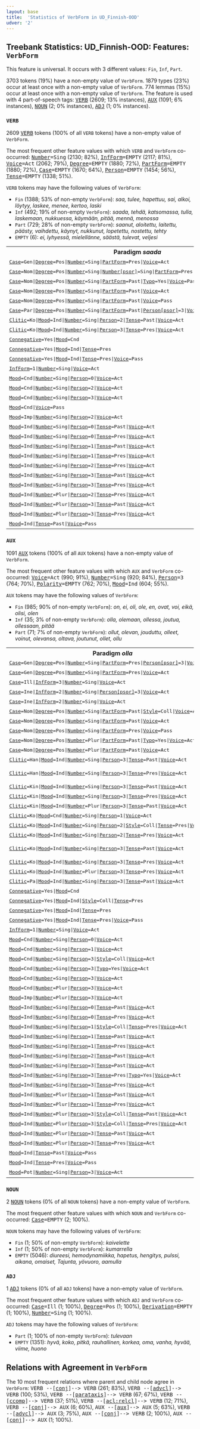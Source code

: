 ```yaml
---
layout: base
title:  'Statistics of VerbForm in UD_Finnish-OOD'
udver: '2'
---
```


## Treebank Statistics: UD_Finnish-OOD: Features: `VerbForm`

This feature is universal.
It occurs with 3 different values: `Fin`, `Inf`, `Part`.

3703 tokens (19%) have a non-empty value of `VerbForm`.
1879 types (23%) occur at least once with a non-empty value of `VerbForm`.
774 lemmas (15%) occur at least once with a non-empty value of `VerbForm`.
The feature is used with 4 part-of-speech tags: <tt><a href="fi_ood-pos-VERB.html">VERB</a></tt> (2609; 13% instances), <tt><a href="fi_ood-pos-AUX.html">AUX</a></tt> (1091; 6% instances), <tt><a href="fi_ood-pos-NOUN.html">NOUN</a></tt> (2; 0% instances), <tt><a href="fi_ood-pos-ADJ.html">ADJ</a></tt> (1; 0% instances).

### `VERB`

2609 <tt><a href="fi_ood-pos-VERB.html">VERB</a></tt> tokens (100% of all `VERB` tokens) have a non-empty value of `VerbForm`.

The most frequent other feature values with which `VERB` and `VerbForm` co-occurred: <tt><a href="fi_ood-feat-Number.html">Number</a></tt><tt>=Sing</tt> (2130; 82%), <tt><a href="fi_ood-feat-InfForm.html">InfForm</a></tt><tt>=EMPTY</tt> (2117; 81%), <tt><a href="fi_ood-feat-Voice.html">Voice</a></tt><tt>=Act</tt> (2062; 79%), <tt><a href="fi_ood-feat-Degree.html">Degree</a></tt><tt>=EMPTY</tt> (1880; 72%), <tt><a href="fi_ood-feat-PartForm.html">PartForm</a></tt><tt>=EMPTY</tt> (1880; 72%), <tt><a href="fi_ood-feat-Case.html">Case</a></tt><tt>=EMPTY</tt> (1670; 64%), <tt><a href="fi_ood-feat-Person.html">Person</a></tt><tt>=EMPTY</tt> (1454; 56%), <tt><a href="fi_ood-feat-Tense.html">Tense</a></tt><tt>=EMPTY</tt> (1338; 51%).

`VERB` tokens may have the following values of `VerbForm`:

* `Fin` (1388; 53% of non-empty `VerbForm`): <em>saa, tulee, hapettuu, sai, alkoi, löytyy, laskee, menee, kertoo, laski</em>
* `Inf` (492; 19% of non-empty `VerbForm`): <em>saada, tehdä, katsomassa, tulla, laskemaan, nukkuessa, käymään, pitää, mennä, menossa</em>
* `Part` (729; 28% of non-empty `VerbForm`): <em>saanut, aloitettu, laitettu, päästy, vaihdettu, käynyt, nukkunut, lopetettu, nostettu, tehty</em>
* `EMPTY` (6): <em>ei, lyhyessä, mielellänne, säästä, tulevat, veljesi</em>

<table>
  <tr><th>Paradigm <i>saada</i></th><th><tt>Fin</tt></th><th><tt>Inf</tt></th><th><tt>Part</tt></th></tr>
  <tr><td><tt><tt><a href="fi_ood-feat-Case.html">Case</a></tt><tt>=Gen</tt>|<tt><a href="fi_ood-feat-Degree.html">Degree</a></tt><tt>=Pos</tt>|<tt><a href="fi_ood-feat-Number.html">Number</a></tt><tt>=Sing</tt>|<tt><a href="fi_ood-feat-PartForm.html">PartForm</a></tt><tt>=Pres</tt>|<tt><a href="fi_ood-feat-Voice.html">Voice</a></tt><tt>=Act</tt></tt></td><td></td><td></td><td><em>saavan</em></td></tr>
  <tr><td><tt><tt><a href="fi_ood-feat-Case.html">Case</a></tt><tt>=Nom</tt>|<tt><a href="fi_ood-feat-Degree.html">Degree</a></tt><tt>=Pos</tt>|<tt><a href="fi_ood-feat-Number.html">Number</a></tt><tt>=Sing</tt>|<tt><a href="fi_ood-feat-Number-psor.html">Number[psor]</a></tt><tt>=Sing</tt>|<tt><a href="fi_ood-feat-PartForm.html">PartForm</a></tt><tt>=Pres</tt>|<tt><a href="fi_ood-feat-Person-psor.html">Person[psor]</a></tt><tt>=1</tt>|<tt><a href="fi_ood-feat-Voice.html">Voice</a></tt><tt>=Act</tt></tt></td><td></td><td></td><td><em>saavani</em></td></tr>
  <tr><td><tt><tt><a href="fi_ood-feat-Case.html">Case</a></tt><tt>=Nom</tt>|<tt><a href="fi_ood-feat-Degree.html">Degree</a></tt><tt>=Pos</tt>|<tt><a href="fi_ood-feat-Number.html">Number</a></tt><tt>=Sing</tt>|<tt><a href="fi_ood-feat-PartForm.html">PartForm</a></tt><tt>=Past</tt>|<tt><a href="fi_ood-feat-Typo.html">Typo</a></tt><tt>=Yes</tt>|<tt><a href="fi_ood-feat-Voice.html">Voice</a></tt><tt>=Pass</tt></tt></td><td></td><td></td><td><em>saaatu</em></td></tr>
  <tr><td><tt><tt><a href="fi_ood-feat-Case.html">Case</a></tt><tt>=Nom</tt>|<tt><a href="fi_ood-feat-Degree.html">Degree</a></tt><tt>=Pos</tt>|<tt><a href="fi_ood-feat-Number.html">Number</a></tt><tt>=Sing</tt>|<tt><a href="fi_ood-feat-PartForm.html">PartForm</a></tt><tt>=Past</tt>|<tt><a href="fi_ood-feat-Voice.html">Voice</a></tt><tt>=Act</tt></tt></td><td></td><td></td><td><em>saanut</em></td></tr>
  <tr><td><tt><tt><a href="fi_ood-feat-Case.html">Case</a></tt><tt>=Nom</tt>|<tt><a href="fi_ood-feat-Degree.html">Degree</a></tt><tt>=Pos</tt>|<tt><a href="fi_ood-feat-Number.html">Number</a></tt><tt>=Sing</tt>|<tt><a href="fi_ood-feat-PartForm.html">PartForm</a></tt><tt>=Past</tt>|<tt><a href="fi_ood-feat-Voice.html">Voice</a></tt><tt>=Pass</tt></tt></td><td></td><td></td><td><em>saatu</em></td></tr>
  <tr><td><tt><tt><a href="fi_ood-feat-Case.html">Case</a></tt><tt>=Par</tt>|<tt><a href="fi_ood-feat-Degree.html">Degree</a></tt><tt>=Pos</tt>|<tt><a href="fi_ood-feat-Number.html">Number</a></tt><tt>=Sing</tt>|<tt><a href="fi_ood-feat-PartForm.html">PartForm</a></tt><tt>=Past</tt>|<tt><a href="fi_ood-feat-Person-psor.html">Person[psor]</a></tt><tt>=3</tt>|<tt><a href="fi_ood-feat-Voice.html">Voice</a></tt><tt>=Pass</tt></tt></td><td></td><td></td><td><em>saatuaan</em></td></tr>
  <tr><td><tt><tt><a href="fi_ood-feat-Clitic.html">Clitic</a></tt><tt>=Ko</tt>|<tt><a href="fi_ood-feat-Mood.html">Mood</a></tt><tt>=Ind</tt>|<tt><a href="fi_ood-feat-Number.html">Number</a></tt><tt>=Sing</tt>|<tt><a href="fi_ood-feat-Person.html">Person</a></tt><tt>=2</tt>|<tt><a href="fi_ood-feat-Tense.html">Tense</a></tt><tt>=Past</tt>|<tt><a href="fi_ood-feat-Voice.html">Voice</a></tt><tt>=Act</tt></tt></td><td><em>Saitko</em></td><td></td><td></td></tr>
  <tr><td><tt><tt><a href="fi_ood-feat-Clitic.html">Clitic</a></tt><tt>=Ko</tt>|<tt><a href="fi_ood-feat-Mood.html">Mood</a></tt><tt>=Ind</tt>|<tt><a href="fi_ood-feat-Number.html">Number</a></tt><tt>=Sing</tt>|<tt><a href="fi_ood-feat-Person.html">Person</a></tt><tt>=3</tt>|<tt><a href="fi_ood-feat-Tense.html">Tense</a></tt><tt>=Pres</tt>|<tt><a href="fi_ood-feat-Voice.html">Voice</a></tt><tt>=Act</tt></tt></td><td><em>Saako</em></td><td></td><td></td></tr>
  <tr><td><tt><tt><a href="fi_ood-feat-Connegative.html">Connegative</a></tt><tt>=Yes</tt>|<tt><a href="fi_ood-feat-Mood.html">Mood</a></tt><tt>=Cnd</tt></tt></td><td><em>saisi</em></td><td></td><td></td></tr>
  <tr><td><tt><tt><a href="fi_ood-feat-Connegative.html">Connegative</a></tt><tt>=Yes</tt>|<tt><a href="fi_ood-feat-Mood.html">Mood</a></tt><tt>=Ind</tt>|<tt><a href="fi_ood-feat-Tense.html">Tense</a></tt><tt>=Pres</tt></tt></td><td><em>saa</em></td><td></td><td></td></tr>
  <tr><td><tt><tt><a href="fi_ood-feat-Connegative.html">Connegative</a></tt><tt>=Yes</tt>|<tt><a href="fi_ood-feat-Mood.html">Mood</a></tt><tt>=Ind</tt>|<tt><a href="fi_ood-feat-Tense.html">Tense</a></tt><tt>=Pres</tt>|<tt><a href="fi_ood-feat-Voice.html">Voice</a></tt><tt>=Pass</tt></tt></td><td><em>saada</em></td><td></td><td></td></tr>
  <tr><td><tt><tt><a href="fi_ood-feat-InfForm.html">InfForm</a></tt><tt>=1</tt>|<tt><a href="fi_ood-feat-Number.html">Number</a></tt><tt>=Sing</tt>|<tt><a href="fi_ood-feat-Voice.html">Voice</a></tt><tt>=Act</tt></tt></td><td></td><td><em>saada</em></td><td></td></tr>
  <tr><td><tt><tt><a href="fi_ood-feat-Mood.html">Mood</a></tt><tt>=Cnd</tt>|<tt><a href="fi_ood-feat-Number.html">Number</a></tt><tt>=Sing</tt>|<tt><a href="fi_ood-feat-Person.html">Person</a></tt><tt>=0</tt>|<tt><a href="fi_ood-feat-Voice.html">Voice</a></tt><tt>=Act</tt></tt></td><td><em>saisi</em></td><td></td><td></td></tr>
  <tr><td><tt><tt><a href="fi_ood-feat-Mood.html">Mood</a></tt><tt>=Cnd</tt>|<tt><a href="fi_ood-feat-Number.html">Number</a></tt><tt>=Sing</tt>|<tt><a href="fi_ood-feat-Person.html">Person</a></tt><tt>=2</tt>|<tt><a href="fi_ood-feat-Voice.html">Voice</a></tt><tt>=Act</tt></tt></td><td><em>saisit</em></td><td></td><td></td></tr>
  <tr><td><tt><tt><a href="fi_ood-feat-Mood.html">Mood</a></tt><tt>=Cnd</tt>|<tt><a href="fi_ood-feat-Number.html">Number</a></tt><tt>=Sing</tt>|<tt><a href="fi_ood-feat-Person.html">Person</a></tt><tt>=3</tt>|<tt><a href="fi_ood-feat-Voice.html">Voice</a></tt><tt>=Act</tt></tt></td><td><em>saisi</em></td><td></td><td></td></tr>
  <tr><td><tt><tt><a href="fi_ood-feat-Mood.html">Mood</a></tt><tt>=Cnd</tt>|<tt><a href="fi_ood-feat-Voice.html">Voice</a></tt><tt>=Pass</tt></tt></td><td><em>saataisiin</em></td><td></td><td></td></tr>
  <tr><td><tt><tt><a href="fi_ood-feat-Mood.html">Mood</a></tt><tt>=Imp</tt>|<tt><a href="fi_ood-feat-Number.html">Number</a></tt><tt>=Sing</tt>|<tt><a href="fi_ood-feat-Person.html">Person</a></tt><tt>=2</tt>|<tt><a href="fi_ood-feat-Voice.html">Voice</a></tt><tt>=Act</tt></tt></td><td><em>Saa</em></td><td></td><td></td></tr>
  <tr><td><tt><tt><a href="fi_ood-feat-Mood.html">Mood</a></tt><tt>=Ind</tt>|<tt><a href="fi_ood-feat-Number.html">Number</a></tt><tt>=Sing</tt>|<tt><a href="fi_ood-feat-Person.html">Person</a></tt><tt>=0</tt>|<tt><a href="fi_ood-feat-Tense.html">Tense</a></tt><tt>=Past</tt>|<tt><a href="fi_ood-feat-Voice.html">Voice</a></tt><tt>=Act</tt></tt></td><td><em>sai</em></td><td></td><td></td></tr>
  <tr><td><tt><tt><a href="fi_ood-feat-Mood.html">Mood</a></tt><tt>=Ind</tt>|<tt><a href="fi_ood-feat-Number.html">Number</a></tt><tt>=Sing</tt>|<tt><a href="fi_ood-feat-Person.html">Person</a></tt><tt>=0</tt>|<tt><a href="fi_ood-feat-Tense.html">Tense</a></tt><tt>=Pres</tt>|<tt><a href="fi_ood-feat-Voice.html">Voice</a></tt><tt>=Act</tt></tt></td><td><em>saa</em></td><td></td><td></td></tr>
  <tr><td><tt><tt><a href="fi_ood-feat-Mood.html">Mood</a></tt><tt>=Ind</tt>|<tt><a href="fi_ood-feat-Number.html">Number</a></tt><tt>=Sing</tt>|<tt><a href="fi_ood-feat-Person.html">Person</a></tt><tt>=1</tt>|<tt><a href="fi_ood-feat-Tense.html">Tense</a></tt><tt>=Past</tt>|<tt><a href="fi_ood-feat-Voice.html">Voice</a></tt><tt>=Act</tt></tt></td><td><em>sain</em></td><td></td><td></td></tr>
  <tr><td><tt><tt><a href="fi_ood-feat-Mood.html">Mood</a></tt><tt>=Ind</tt>|<tt><a href="fi_ood-feat-Number.html">Number</a></tt><tt>=Sing</tt>|<tt><a href="fi_ood-feat-Person.html">Person</a></tt><tt>=1</tt>|<tt><a href="fi_ood-feat-Tense.html">Tense</a></tt><tt>=Pres</tt>|<tt><a href="fi_ood-feat-Voice.html">Voice</a></tt><tt>=Act</tt></tt></td><td><em>saan</em></td><td></td><td></td></tr>
  <tr><td><tt><tt><a href="fi_ood-feat-Mood.html">Mood</a></tt><tt>=Ind</tt>|<tt><a href="fi_ood-feat-Number.html">Number</a></tt><tt>=Sing</tt>|<tt><a href="fi_ood-feat-Person.html">Person</a></tt><tt>=2</tt>|<tt><a href="fi_ood-feat-Tense.html">Tense</a></tt><tt>=Pres</tt>|<tt><a href="fi_ood-feat-Voice.html">Voice</a></tt><tt>=Act</tt></tt></td><td><em>saat</em></td><td></td><td></td></tr>
  <tr><td><tt><tt><a href="fi_ood-feat-Mood.html">Mood</a></tt><tt>=Ind</tt>|<tt><a href="fi_ood-feat-Number.html">Number</a></tt><tt>=Sing</tt>|<tt><a href="fi_ood-feat-Person.html">Person</a></tt><tt>=3</tt>|<tt><a href="fi_ood-feat-Tense.html">Tense</a></tt><tt>=Past</tt>|<tt><a href="fi_ood-feat-Voice.html">Voice</a></tt><tt>=Act</tt></tt></td><td><em>sai</em></td><td></td><td></td></tr>
  <tr><td><tt><tt><a href="fi_ood-feat-Mood.html">Mood</a></tt><tt>=Ind</tt>|<tt><a href="fi_ood-feat-Number.html">Number</a></tt><tt>=Sing</tt>|<tt><a href="fi_ood-feat-Person.html">Person</a></tt><tt>=3</tt>|<tt><a href="fi_ood-feat-Tense.html">Tense</a></tt><tt>=Pres</tt>|<tt><a href="fi_ood-feat-Voice.html">Voice</a></tt><tt>=Act</tt></tt></td><td><em>saa</em></td><td></td><td></td></tr>
  <tr><td><tt><tt><a href="fi_ood-feat-Mood.html">Mood</a></tt><tt>=Ind</tt>|<tt><a href="fi_ood-feat-Number.html">Number</a></tt><tt>=Plur</tt>|<tt><a href="fi_ood-feat-Person.html">Person</a></tt><tt>=2</tt>|<tt><a href="fi_ood-feat-Tense.html">Tense</a></tt><tt>=Pres</tt>|<tt><a href="fi_ood-feat-Voice.html">Voice</a></tt><tt>=Act</tt></tt></td><td><em>saatte</em></td><td></td><td></td></tr>
  <tr><td><tt><tt><a href="fi_ood-feat-Mood.html">Mood</a></tt><tt>=Ind</tt>|<tt><a href="fi_ood-feat-Number.html">Number</a></tt><tt>=Plur</tt>|<tt><a href="fi_ood-feat-Person.html">Person</a></tt><tt>=3</tt>|<tt><a href="fi_ood-feat-Tense.html">Tense</a></tt><tt>=Past</tt>|<tt><a href="fi_ood-feat-Voice.html">Voice</a></tt><tt>=Act</tt></tt></td><td><em>saivat</em></td><td></td><td></td></tr>
  <tr><td><tt><tt><a href="fi_ood-feat-Mood.html">Mood</a></tt><tt>=Ind</tt>|<tt><a href="fi_ood-feat-Number.html">Number</a></tt><tt>=Plur</tt>|<tt><a href="fi_ood-feat-Person.html">Person</a></tt><tt>=3</tt>|<tt><a href="fi_ood-feat-Tense.html">Tense</a></tt><tt>=Pres</tt>|<tt><a href="fi_ood-feat-Voice.html">Voice</a></tt><tt>=Act</tt></tt></td><td><em>saavat</em></td><td></td><td></td></tr>
  <tr><td><tt><tt><a href="fi_ood-feat-Mood.html">Mood</a></tt><tt>=Ind</tt>|<tt><a href="fi_ood-feat-Tense.html">Tense</a></tt><tt>=Past</tt>|<tt><a href="fi_ood-feat-Voice.html">Voice</a></tt><tt>=Pass</tt></tt></td><td><em>saatiin</em></td><td></td><td></td></tr>
</table>

### `AUX`

1091 <tt><a href="fi_ood-pos-AUX.html">AUX</a></tt> tokens (100% of all `AUX` tokens) have a non-empty value of `VerbForm`.

The most frequent other feature values with which `AUX` and `VerbForm` co-occurred: <tt><a href="fi_ood-feat-Voice.html">Voice</a></tt><tt>=Act</tt> (990; 91%), <tt><a href="fi_ood-feat-Number.html">Number</a></tt><tt>=Sing</tt> (920; 84%), <tt><a href="fi_ood-feat-Person.html">Person</a></tt><tt>=3</tt> (764; 70%), <tt><a href="fi_ood-feat-Polarity.html">Polarity</a></tt><tt>=EMPTY</tt> (762; 70%), <tt><a href="fi_ood-feat-Mood.html">Mood</a></tt><tt>=Ind</tt> (604; 55%).

`AUX` tokens may have the following values of `VerbForm`:

* `Fin` (985; 90% of non-empty `VerbForm`): <em>on, ei, oli, ole, en, ovat, voi, eikä, olisi, olen</em>
* `Inf` (35; 3% of non-empty `VerbForm`): <em>olla, olemaan, ollessa, joutua, ollessaan, pitää</em>
* `Part` (71; 7% of non-empty `VerbForm`): <em>ollut, olevan, jouduttu, olleet, voinut, olevansa, oltava, joutunut, ollet, ollu</em>

<table>
  <tr><th>Paradigm <i>olla</i></th><th><tt>Fin</tt></th><th><tt>Inf</tt></th><th><tt>Part</tt></th></tr>
  <tr><td><tt><tt><a href="fi_ood-feat-Case.html">Case</a></tt><tt>=Gen</tt>|<tt><a href="fi_ood-feat-Degree.html">Degree</a></tt><tt>=Pos</tt>|<tt><a href="fi_ood-feat-Number.html">Number</a></tt><tt>=Sing</tt>|<tt><a href="fi_ood-feat-PartForm.html">PartForm</a></tt><tt>=Pres</tt>|<tt><a href="fi_ood-feat-Person-psor.html">Person[psor]</a></tt><tt>=3</tt>|<tt><a href="fi_ood-feat-Voice.html">Voice</a></tt><tt>=Act</tt></tt></td><td></td><td></td><td><em>olevansa</em></td></tr>
  <tr><td><tt><tt><a href="fi_ood-feat-Case.html">Case</a></tt><tt>=Gen</tt>|<tt><a href="fi_ood-feat-Degree.html">Degree</a></tt><tt>=Pos</tt>|<tt><a href="fi_ood-feat-Number.html">Number</a></tt><tt>=Sing</tt>|<tt><a href="fi_ood-feat-PartForm.html">PartForm</a></tt><tt>=Pres</tt>|<tt><a href="fi_ood-feat-Voice.html">Voice</a></tt><tt>=Act</tt></tt></td><td></td><td></td><td><em>olevan</em></td></tr>
  <tr><td><tt><tt><a href="fi_ood-feat-Case.html">Case</a></tt><tt>=Ill</tt>|<tt><a href="fi_ood-feat-InfForm.html">InfForm</a></tt><tt>=3</tt>|<tt><a href="fi_ood-feat-Number.html">Number</a></tt><tt>=Sing</tt>|<tt><a href="fi_ood-feat-Voice.html">Voice</a></tt><tt>=Act</tt></tt></td><td></td><td><em>olemaan</em></td><td></td></tr>
  <tr><td><tt><tt><a href="fi_ood-feat-Case.html">Case</a></tt><tt>=Ine</tt>|<tt><a href="fi_ood-feat-InfForm.html">InfForm</a></tt><tt>=2</tt>|<tt><a href="fi_ood-feat-Number.html">Number</a></tt><tt>=Sing</tt>|<tt><a href="fi_ood-feat-Person-psor.html">Person[psor]</a></tt><tt>=3</tt>|<tt><a href="fi_ood-feat-Voice.html">Voice</a></tt><tt>=Act</tt></tt></td><td></td><td><em>ollessaan</em></td><td></td></tr>
  <tr><td><tt><tt><a href="fi_ood-feat-Case.html">Case</a></tt><tt>=Ine</tt>|<tt><a href="fi_ood-feat-InfForm.html">InfForm</a></tt><tt>=2</tt>|<tt><a href="fi_ood-feat-Number.html">Number</a></tt><tt>=Sing</tt>|<tt><a href="fi_ood-feat-Voice.html">Voice</a></tt><tt>=Act</tt></tt></td><td></td><td><em>ollessa</em></td><td></td></tr>
  <tr><td><tt><tt><a href="fi_ood-feat-Case.html">Case</a></tt><tt>=Nom</tt>|<tt><a href="fi_ood-feat-Degree.html">Degree</a></tt><tt>=Pos</tt>|<tt><a href="fi_ood-feat-Number.html">Number</a></tt><tt>=Sing</tt>|<tt><a href="fi_ood-feat-PartForm.html">PartForm</a></tt><tt>=Past</tt>|<tt><a href="fi_ood-feat-Style.html">Style</a></tt><tt>=Coll</tt>|<tt><a href="fi_ood-feat-Voice.html">Voice</a></tt><tt>=Act</tt></tt></td><td></td><td></td><td><em>ollu</em></td></tr>
  <tr><td><tt><tt><a href="fi_ood-feat-Case.html">Case</a></tt><tt>=Nom</tt>|<tt><a href="fi_ood-feat-Degree.html">Degree</a></tt><tt>=Pos</tt>|<tt><a href="fi_ood-feat-Number.html">Number</a></tt><tt>=Sing</tt>|<tt><a href="fi_ood-feat-PartForm.html">PartForm</a></tt><tt>=Past</tt>|<tt><a href="fi_ood-feat-Voice.html">Voice</a></tt><tt>=Act</tt></tt></td><td></td><td></td><td><em>ollut</em></td></tr>
  <tr><td><tt><tt><a href="fi_ood-feat-Case.html">Case</a></tt><tt>=Nom</tt>|<tt><a href="fi_ood-feat-Degree.html">Degree</a></tt><tt>=Pos</tt>|<tt><a href="fi_ood-feat-Number.html">Number</a></tt><tt>=Sing</tt>|<tt><a href="fi_ood-feat-PartForm.html">PartForm</a></tt><tt>=Pres</tt>|<tt><a href="fi_ood-feat-Voice.html">Voice</a></tt><tt>=Pass</tt></tt></td><td></td><td></td><td><em>oltava</em></td></tr>
  <tr><td><tt><tt><a href="fi_ood-feat-Case.html">Case</a></tt><tt>=Nom</tt>|<tt><a href="fi_ood-feat-Degree.html">Degree</a></tt><tt>=Pos</tt>|<tt><a href="fi_ood-feat-Number.html">Number</a></tt><tt>=Plur</tt>|<tt><a href="fi_ood-feat-PartForm.html">PartForm</a></tt><tt>=Past</tt>|<tt><a href="fi_ood-feat-Typo.html">Typo</a></tt><tt>=Yes</tt>|<tt><a href="fi_ood-feat-Voice.html">Voice</a></tt><tt>=Act</tt></tt></td><td></td><td></td><td><em>ollet</em></td></tr>
  <tr><td><tt><tt><a href="fi_ood-feat-Case.html">Case</a></tt><tt>=Nom</tt>|<tt><a href="fi_ood-feat-Degree.html">Degree</a></tt><tt>=Pos</tt>|<tt><a href="fi_ood-feat-Number.html">Number</a></tt><tt>=Plur</tt>|<tt><a href="fi_ood-feat-PartForm.html">PartForm</a></tt><tt>=Past</tt>|<tt><a href="fi_ood-feat-Voice.html">Voice</a></tt><tt>=Act</tt></tt></td><td></td><td></td><td><em>olleet</em></td></tr>
  <tr><td><tt><tt><a href="fi_ood-feat-Clitic.html">Clitic</a></tt><tt>=Han</tt>|<tt><a href="fi_ood-feat-Mood.html">Mood</a></tt><tt>=Ind</tt>|<tt><a href="fi_ood-feat-Number.html">Number</a></tt><tt>=Sing</tt>|<tt><a href="fi_ood-feat-Person.html">Person</a></tt><tt>=3</tt>|<tt><a href="fi_ood-feat-Tense.html">Tense</a></tt><tt>=Past</tt>|<tt><a href="fi_ood-feat-Voice.html">Voice</a></tt><tt>=Act</tt></tt></td><td><em>olihan</em></td><td></td><td></td></tr>
  <tr><td><tt><tt><a href="fi_ood-feat-Clitic.html">Clitic</a></tt><tt>=Han</tt>|<tt><a href="fi_ood-feat-Mood.html">Mood</a></tt><tt>=Ind</tt>|<tt><a href="fi_ood-feat-Number.html">Number</a></tt><tt>=Sing</tt>|<tt><a href="fi_ood-feat-Person.html">Person</a></tt><tt>=3</tt>|<tt><a href="fi_ood-feat-Tense.html">Tense</a></tt><tt>=Pres</tt>|<tt><a href="fi_ood-feat-Voice.html">Voice</a></tt><tt>=Act</tt></tt></td><td><em>Onhan, olisihan</em></td><td></td><td></td></tr>
  <tr><td><tt><tt><a href="fi_ood-feat-Clitic.html">Clitic</a></tt><tt>=Kin</tt>|<tt><a href="fi_ood-feat-Mood.html">Mood</a></tt><tt>=Ind</tt>|<tt><a href="fi_ood-feat-Number.html">Number</a></tt><tt>=Sing</tt>|<tt><a href="fi_ood-feat-Person.html">Person</a></tt><tt>=3</tt>|<tt><a href="fi_ood-feat-Tense.html">Tense</a></tt><tt>=Past</tt>|<tt><a href="fi_ood-feat-Voice.html">Voice</a></tt><tt>=Act</tt></tt></td><td><em>olikin</em></td><td></td><td></td></tr>
  <tr><td><tt><tt><a href="fi_ood-feat-Clitic.html">Clitic</a></tt><tt>=Kin</tt>|<tt><a href="fi_ood-feat-Mood.html">Mood</a></tt><tt>=Ind</tt>|<tt><a href="fi_ood-feat-Number.html">Number</a></tt><tt>=Sing</tt>|<tt><a href="fi_ood-feat-Person.html">Person</a></tt><tt>=3</tt>|<tt><a href="fi_ood-feat-Tense.html">Tense</a></tt><tt>=Pres</tt>|<tt><a href="fi_ood-feat-Voice.html">Voice</a></tt><tt>=Act</tt></tt></td><td><em>onkin</em></td><td></td><td></td></tr>
  <tr><td><tt><tt><a href="fi_ood-feat-Clitic.html">Clitic</a></tt><tt>=Kin</tt>|<tt><a href="fi_ood-feat-Mood.html">Mood</a></tt><tt>=Ind</tt>|<tt><a href="fi_ood-feat-Number.html">Number</a></tt><tt>=Plur</tt>|<tt><a href="fi_ood-feat-Person.html">Person</a></tt><tt>=3</tt>|<tt><a href="fi_ood-feat-Tense.html">Tense</a></tt><tt>=Past</tt>|<tt><a href="fi_ood-feat-Voice.html">Voice</a></tt><tt>=Act</tt></tt></td><td><em>olivatkin</em></td><td></td><td></td></tr>
  <tr><td><tt><tt><a href="fi_ood-feat-Clitic.html">Clitic</a></tt><tt>=Ko</tt>|<tt><a href="fi_ood-feat-Mood.html">Mood</a></tt><tt>=Cnd</tt>|<tt><a href="fi_ood-feat-Number.html">Number</a></tt><tt>=Sing</tt>|<tt><a href="fi_ood-feat-Person.html">Person</a></tt><tt>=1</tt>|<tt><a href="fi_ood-feat-Voice.html">Voice</a></tt><tt>=Act</tt></tt></td><td><em>Olisko</em></td><td></td><td></td></tr>
  <tr><td><tt><tt><a href="fi_ood-feat-Clitic.html">Clitic</a></tt><tt>=Ko</tt>|<tt><a href="fi_ood-feat-Mood.html">Mood</a></tt><tt>=Ind</tt>|<tt><a href="fi_ood-feat-Number.html">Number</a></tt><tt>=Sing</tt>|<tt><a href="fi_ood-feat-Person.html">Person</a></tt><tt>=2</tt>|<tt><a href="fi_ood-feat-Style.html">Style</a></tt><tt>=Coll</tt>|<tt><a href="fi_ood-feat-Tense.html">Tense</a></tt><tt>=Pres</tt>|<tt><a href="fi_ood-feat-Voice.html">Voice</a></tt><tt>=Act</tt></tt></td><td><em>Ootko</em></td><td></td><td></td></tr>
  <tr><td><tt><tt><a href="fi_ood-feat-Clitic.html">Clitic</a></tt><tt>=Ko</tt>|<tt><a href="fi_ood-feat-Mood.html">Mood</a></tt><tt>=Ind</tt>|<tt><a href="fi_ood-feat-Number.html">Number</a></tt><tt>=Sing</tt>|<tt><a href="fi_ood-feat-Person.html">Person</a></tt><tt>=2</tt>|<tt><a href="fi_ood-feat-Tense.html">Tense</a></tt><tt>=Pres</tt>|<tt><a href="fi_ood-feat-Voice.html">Voice</a></tt><tt>=Act</tt></tt></td><td><em>Oletko</em></td><td></td><td></td></tr>
  <tr><td><tt><tt><a href="fi_ood-feat-Clitic.html">Clitic</a></tt><tt>=Ko</tt>|<tt><a href="fi_ood-feat-Mood.html">Mood</a></tt><tt>=Ind</tt>|<tt><a href="fi_ood-feat-Number.html">Number</a></tt><tt>=Sing</tt>|<tt><a href="fi_ood-feat-Person.html">Person</a></tt><tt>=3</tt>|<tt><a href="fi_ood-feat-Tense.html">Tense</a></tt><tt>=Past</tt>|<tt><a href="fi_ood-feat-Voice.html">Voice</a></tt><tt>=Act</tt></tt></td><td><em>Oliko, liekö</em></td><td></td><td></td></tr>
  <tr><td><tt><tt><a href="fi_ood-feat-Clitic.html">Clitic</a></tt><tt>=Ko</tt>|<tt><a href="fi_ood-feat-Mood.html">Mood</a></tt><tt>=Ind</tt>|<tt><a href="fi_ood-feat-Number.html">Number</a></tt><tt>=Sing</tt>|<tt><a href="fi_ood-feat-Person.html">Person</a></tt><tt>=3</tt>|<tt><a href="fi_ood-feat-Tense.html">Tense</a></tt><tt>=Pres</tt>|<tt><a href="fi_ood-feat-Voice.html">Voice</a></tt><tt>=Act</tt></tt></td><td><em>onko</em></td><td></td><td></td></tr>
  <tr><td><tt><tt><a href="fi_ood-feat-Clitic.html">Clitic</a></tt><tt>=Ko</tt>|<tt><a href="fi_ood-feat-Mood.html">Mood</a></tt><tt>=Ind</tt>|<tt><a href="fi_ood-feat-Number.html">Number</a></tt><tt>=Plur</tt>|<tt><a href="fi_ood-feat-Person.html">Person</a></tt><tt>=3</tt>|<tt><a href="fi_ood-feat-Tense.html">Tense</a></tt><tt>=Pres</tt>|<tt><a href="fi_ood-feat-Voice.html">Voice</a></tt><tt>=Act</tt></tt></td><td><em>ovatko</em></td><td></td><td></td></tr>
  <tr><td><tt><tt><a href="fi_ood-feat-Clitic.html">Clitic</a></tt><tt>=Pa</tt>|<tt><a href="fi_ood-feat-Mood.html">Mood</a></tt><tt>=Ind</tt>|<tt><a href="fi_ood-feat-Number.html">Number</a></tt><tt>=Sing</tt>|<tt><a href="fi_ood-feat-Person.html">Person</a></tt><tt>=3</tt>|<tt><a href="fi_ood-feat-Tense.html">Tense</a></tt><tt>=Past</tt>|<tt><a href="fi_ood-feat-Voice.html">Voice</a></tt><tt>=Act</tt></tt></td><td><em>olenpa</em></td><td></td><td></td></tr>
  <tr><td><tt><tt><a href="fi_ood-feat-Connegative.html">Connegative</a></tt><tt>=Yes</tt>|<tt><a href="fi_ood-feat-Mood.html">Mood</a></tt><tt>=Cnd</tt></tt></td><td><em>olisi</em></td><td></td><td></td></tr>
  <tr><td><tt><tt><a href="fi_ood-feat-Connegative.html">Connegative</a></tt><tt>=Yes</tt>|<tt><a href="fi_ood-feat-Mood.html">Mood</a></tt><tt>=Ind</tt>|<tt><a href="fi_ood-feat-Style.html">Style</a></tt><tt>=Coll</tt>|<tt><a href="fi_ood-feat-Tense.html">Tense</a></tt><tt>=Pres</tt></tt></td><td><em>oo</em></td><td></td><td></td></tr>
  <tr><td><tt><tt><a href="fi_ood-feat-Connegative.html">Connegative</a></tt><tt>=Yes</tt>|<tt><a href="fi_ood-feat-Mood.html">Mood</a></tt><tt>=Ind</tt>|<tt><a href="fi_ood-feat-Tense.html">Tense</a></tt><tt>=Pres</tt></tt></td><td><em>ole</em></td><td></td><td></td></tr>
  <tr><td><tt><tt><a href="fi_ood-feat-Connegative.html">Connegative</a></tt><tt>=Yes</tt>|<tt><a href="fi_ood-feat-Mood.html">Mood</a></tt><tt>=Ind</tt>|<tt><a href="fi_ood-feat-Tense.html">Tense</a></tt><tt>=Pres</tt>|<tt><a href="fi_ood-feat-Voice.html">Voice</a></tt><tt>=Pass</tt></tt></td><td><em>olla</em></td><td></td><td></td></tr>
  <tr><td><tt><tt><a href="fi_ood-feat-InfForm.html">InfForm</a></tt><tt>=1</tt>|<tt><a href="fi_ood-feat-Number.html">Number</a></tt><tt>=Sing</tt>|<tt><a href="fi_ood-feat-Voice.html">Voice</a></tt><tt>=Act</tt></tt></td><td></td><td><em>olla</em></td><td></td></tr>
  <tr><td><tt><tt><a href="fi_ood-feat-Mood.html">Mood</a></tt><tt>=Cnd</tt>|<tt><a href="fi_ood-feat-Number.html">Number</a></tt><tt>=Sing</tt>|<tt><a href="fi_ood-feat-Person.html">Person</a></tt><tt>=0</tt>|<tt><a href="fi_ood-feat-Voice.html">Voice</a></tt><tt>=Act</tt></tt></td><td><em>olisi</em></td><td></td><td></td></tr>
  <tr><td><tt><tt><a href="fi_ood-feat-Mood.html">Mood</a></tt><tt>=Cnd</tt>|<tt><a href="fi_ood-feat-Number.html">Number</a></tt><tt>=Sing</tt>|<tt><a href="fi_ood-feat-Person.html">Person</a></tt><tt>=1</tt>|<tt><a href="fi_ood-feat-Voice.html">Voice</a></tt><tt>=Act</tt></tt></td><td><em>olisin</em></td><td></td><td></td></tr>
  <tr><td><tt><tt><a href="fi_ood-feat-Mood.html">Mood</a></tt><tt>=Cnd</tt>|<tt><a href="fi_ood-feat-Number.html">Number</a></tt><tt>=Sing</tt>|<tt><a href="fi_ood-feat-Person.html">Person</a></tt><tt>=3</tt>|<tt><a href="fi_ood-feat-Style.html">Style</a></tt><tt>=Coll</tt>|<tt><a href="fi_ood-feat-Voice.html">Voice</a></tt><tt>=Act</tt></tt></td><td><em>olis</em></td><td></td><td></td></tr>
  <tr><td><tt><tt><a href="fi_ood-feat-Mood.html">Mood</a></tt><tt>=Cnd</tt>|<tt><a href="fi_ood-feat-Number.html">Number</a></tt><tt>=Sing</tt>|<tt><a href="fi_ood-feat-Person.html">Person</a></tt><tt>=3</tt>|<tt><a href="fi_ood-feat-Typo.html">Typo</a></tt><tt>=Yes</tt>|<tt><a href="fi_ood-feat-Voice.html">Voice</a></tt><tt>=Act</tt></tt></td><td><em>olisisi</em></td><td></td><td></td></tr>
  <tr><td><tt><tt><a href="fi_ood-feat-Mood.html">Mood</a></tt><tt>=Cnd</tt>|<tt><a href="fi_ood-feat-Number.html">Number</a></tt><tt>=Sing</tt>|<tt><a href="fi_ood-feat-Person.html">Person</a></tt><tt>=3</tt>|<tt><a href="fi_ood-feat-Voice.html">Voice</a></tt><tt>=Act</tt></tt></td><td><em>olisi</em></td><td></td><td></td></tr>
  <tr><td><tt><tt><a href="fi_ood-feat-Mood.html">Mood</a></tt><tt>=Cnd</tt>|<tt><a href="fi_ood-feat-Number.html">Number</a></tt><tt>=Plur</tt>|<tt><a href="fi_ood-feat-Person.html">Person</a></tt><tt>=3</tt>|<tt><a href="fi_ood-feat-Voice.html">Voice</a></tt><tt>=Act</tt></tt></td><td><em>olisivat</em></td><td></td><td></td></tr>
  <tr><td><tt><tt><a href="fi_ood-feat-Mood.html">Mood</a></tt><tt>=Imp</tt>|<tt><a href="fi_ood-feat-Number.html">Number</a></tt><tt>=Plur</tt>|<tt><a href="fi_ood-feat-Person.html">Person</a></tt><tt>=3</tt>|<tt><a href="fi_ood-feat-Voice.html">Voice</a></tt><tt>=Act</tt></tt></td><td><em>Olkoot</em></td><td></td><td></td></tr>
  <tr><td><tt><tt><a href="fi_ood-feat-Mood.html">Mood</a></tt><tt>=Ind</tt>|<tt><a href="fi_ood-feat-Number.html">Number</a></tt><tt>=Sing</tt>|<tt><a href="fi_ood-feat-Person.html">Person</a></tt><tt>=0</tt>|<tt><a href="fi_ood-feat-Tense.html">Tense</a></tt><tt>=Past</tt>|<tt><a href="fi_ood-feat-Voice.html">Voice</a></tt><tt>=Act</tt></tt></td><td><em>oli</em></td><td></td><td></td></tr>
  <tr><td><tt><tt><a href="fi_ood-feat-Mood.html">Mood</a></tt><tt>=Ind</tt>|<tt><a href="fi_ood-feat-Number.html">Number</a></tt><tt>=Sing</tt>|<tt><a href="fi_ood-feat-Person.html">Person</a></tt><tt>=0</tt>|<tt><a href="fi_ood-feat-Tense.html">Tense</a></tt><tt>=Pres</tt>|<tt><a href="fi_ood-feat-Voice.html">Voice</a></tt><tt>=Act</tt></tt></td><td><em>on</em></td><td></td><td></td></tr>
  <tr><td><tt><tt><a href="fi_ood-feat-Mood.html">Mood</a></tt><tt>=Ind</tt>|<tt><a href="fi_ood-feat-Number.html">Number</a></tt><tt>=Sing</tt>|<tt><a href="fi_ood-feat-Person.html">Person</a></tt><tt>=1</tt>|<tt><a href="fi_ood-feat-Style.html">Style</a></tt><tt>=Coll</tt>|<tt><a href="fi_ood-feat-Tense.html">Tense</a></tt><tt>=Pres</tt>|<tt><a href="fi_ood-feat-Voice.html">Voice</a></tt><tt>=Act</tt></tt></td><td><em>oon</em></td><td></td><td></td></tr>
  <tr><td><tt><tt><a href="fi_ood-feat-Mood.html">Mood</a></tt><tt>=Ind</tt>|<tt><a href="fi_ood-feat-Number.html">Number</a></tt><tt>=Sing</tt>|<tt><a href="fi_ood-feat-Person.html">Person</a></tt><tt>=1</tt>|<tt><a href="fi_ood-feat-Tense.html">Tense</a></tt><tt>=Past</tt>|<tt><a href="fi_ood-feat-Voice.html">Voice</a></tt><tt>=Act</tt></tt></td><td><em>olin</em></td><td></td><td></td></tr>
  <tr><td><tt><tt><a href="fi_ood-feat-Mood.html">Mood</a></tt><tt>=Ind</tt>|<tt><a href="fi_ood-feat-Number.html">Number</a></tt><tt>=Sing</tt>|<tt><a href="fi_ood-feat-Person.html">Person</a></tt><tt>=1</tt>|<tt><a href="fi_ood-feat-Tense.html">Tense</a></tt><tt>=Pres</tt>|<tt><a href="fi_ood-feat-Voice.html">Voice</a></tt><tt>=Act</tt></tt></td><td><em>olen</em></td><td></td><td></td></tr>
  <tr><td><tt><tt><a href="fi_ood-feat-Mood.html">Mood</a></tt><tt>=Ind</tt>|<tt><a href="fi_ood-feat-Number.html">Number</a></tt><tt>=Sing</tt>|<tt><a href="fi_ood-feat-Person.html">Person</a></tt><tt>=2</tt>|<tt><a href="fi_ood-feat-Tense.html">Tense</a></tt><tt>=Past</tt>|<tt><a href="fi_ood-feat-Voice.html">Voice</a></tt><tt>=Act</tt></tt></td><td><em>Olit</em></td><td></td><td></td></tr>
  <tr><td><tt><tt><a href="fi_ood-feat-Mood.html">Mood</a></tt><tt>=Ind</tt>|<tt><a href="fi_ood-feat-Number.html">Number</a></tt><tt>=Sing</tt>|<tt><a href="fi_ood-feat-Person.html">Person</a></tt><tt>=3</tt>|<tt><a href="fi_ood-feat-Tense.html">Tense</a></tt><tt>=Past</tt>|<tt><a href="fi_ood-feat-Voice.html">Voice</a></tt><tt>=Act</tt></tt></td><td><em>oli</em></td><td></td><td></td></tr>
  <tr><td><tt><tt><a href="fi_ood-feat-Mood.html">Mood</a></tt><tt>=Ind</tt>|<tt><a href="fi_ood-feat-Number.html">Number</a></tt><tt>=Sing</tt>|<tt><a href="fi_ood-feat-Person.html">Person</a></tt><tt>=3</tt>|<tt><a href="fi_ood-feat-Tense.html">Tense</a></tt><tt>=Pres</tt>|<tt><a href="fi_ood-feat-Typo.html">Typo</a></tt><tt>=Yes</tt>|<tt><a href="fi_ood-feat-Voice.html">Voice</a></tt><tt>=Act</tt></tt></td><td><em>n</em></td><td></td><td></td></tr>
  <tr><td><tt><tt><a href="fi_ood-feat-Mood.html">Mood</a></tt><tt>=Ind</tt>|<tt><a href="fi_ood-feat-Number.html">Number</a></tt><tt>=Sing</tt>|<tt><a href="fi_ood-feat-Person.html">Person</a></tt><tt>=3</tt>|<tt><a href="fi_ood-feat-Tense.html">Tense</a></tt><tt>=Pres</tt>|<tt><a href="fi_ood-feat-Voice.html">Voice</a></tt><tt>=Act</tt></tt></td><td><em>on</em></td><td></td><td></td></tr>
  <tr><td><tt><tt><a href="fi_ood-feat-Mood.html">Mood</a></tt><tt>=Ind</tt>|<tt><a href="fi_ood-feat-Number.html">Number</a></tt><tt>=Plur</tt>|<tt><a href="fi_ood-feat-Person.html">Person</a></tt><tt>=1</tt>|<tt><a href="fi_ood-feat-Tense.html">Tense</a></tt><tt>=Past</tt>|<tt><a href="fi_ood-feat-Voice.html">Voice</a></tt><tt>=Act</tt></tt></td><td><em>olimme</em></td><td></td><td></td></tr>
  <tr><td><tt><tt><a href="fi_ood-feat-Mood.html">Mood</a></tt><tt>=Ind</tt>|<tt><a href="fi_ood-feat-Number.html">Number</a></tt><tt>=Plur</tt>|<tt><a href="fi_ood-feat-Person.html">Person</a></tt><tt>=1</tt>|<tt><a href="fi_ood-feat-Tense.html">Tense</a></tt><tt>=Pres</tt>|<tt><a href="fi_ood-feat-Voice.html">Voice</a></tt><tt>=Act</tt></tt></td><td><em>Olemme</em></td><td></td><td></td></tr>
  <tr><td><tt><tt><a href="fi_ood-feat-Mood.html">Mood</a></tt><tt>=Ind</tt>|<tt><a href="fi_ood-feat-Number.html">Number</a></tt><tt>=Plur</tt>|<tt><a href="fi_ood-feat-Person.html">Person</a></tt><tt>=3</tt>|<tt><a href="fi_ood-feat-Style.html">Style</a></tt><tt>=Coll</tt>|<tt><a href="fi_ood-feat-Tense.html">Tense</a></tt><tt>=Past</tt>|<tt><a href="fi_ood-feat-Voice.html">Voice</a></tt><tt>=Act</tt></tt></td><td><em>oli</em></td><td></td><td></td></tr>
  <tr><td><tt><tt><a href="fi_ood-feat-Mood.html">Mood</a></tt><tt>=Ind</tt>|<tt><a href="fi_ood-feat-Number.html">Number</a></tt><tt>=Plur</tt>|<tt><a href="fi_ood-feat-Person.html">Person</a></tt><tt>=3</tt>|<tt><a href="fi_ood-feat-Style.html">Style</a></tt><tt>=Coll</tt>|<tt><a href="fi_ood-feat-Tense.html">Tense</a></tt><tt>=Pres</tt>|<tt><a href="fi_ood-feat-Voice.html">Voice</a></tt><tt>=Act</tt></tt></td><td><em>on</em></td><td></td><td></td></tr>
  <tr><td><tt><tt><a href="fi_ood-feat-Mood.html">Mood</a></tt><tt>=Ind</tt>|<tt><a href="fi_ood-feat-Number.html">Number</a></tt><tt>=Plur</tt>|<tt><a href="fi_ood-feat-Person.html">Person</a></tt><tt>=3</tt>|<tt><a href="fi_ood-feat-Tense.html">Tense</a></tt><tt>=Past</tt>|<tt><a href="fi_ood-feat-Voice.html">Voice</a></tt><tt>=Act</tt></tt></td><td><em>olivat</em></td><td></td><td></td></tr>
  <tr><td><tt><tt><a href="fi_ood-feat-Mood.html">Mood</a></tt><tt>=Ind</tt>|<tt><a href="fi_ood-feat-Number.html">Number</a></tt><tt>=Plur</tt>|<tt><a href="fi_ood-feat-Person.html">Person</a></tt><tt>=3</tt>|<tt><a href="fi_ood-feat-Tense.html">Tense</a></tt><tt>=Pres</tt>|<tt><a href="fi_ood-feat-Voice.html">Voice</a></tt><tt>=Act</tt></tt></td><td><em>ovat, on</em></td><td></td><td></td></tr>
  <tr><td><tt><tt><a href="fi_ood-feat-Mood.html">Mood</a></tt><tt>=Ind</tt>|<tt><a href="fi_ood-feat-Tense.html">Tense</a></tt><tt>=Past</tt>|<tt><a href="fi_ood-feat-Voice.html">Voice</a></tt><tt>=Pass</tt></tt></td><td><em>oltiin</em></td><td></td><td></td></tr>
  <tr><td><tt><tt><a href="fi_ood-feat-Mood.html">Mood</a></tt><tt>=Ind</tt>|<tt><a href="fi_ood-feat-Tense.html">Tense</a></tt><tt>=Pres</tt>|<tt><a href="fi_ood-feat-Voice.html">Voice</a></tt><tt>=Pass</tt></tt></td><td><em>ollaan</em></td><td></td><td></td></tr>
  <tr><td><tt><tt><a href="fi_ood-feat-Mood.html">Mood</a></tt><tt>=Pot</tt>|<tt><a href="fi_ood-feat-Number.html">Number</a></tt><tt>=Sing</tt>|<tt><a href="fi_ood-feat-Person.html">Person</a></tt><tt>=3</tt>|<tt><a href="fi_ood-feat-Voice.html">Voice</a></tt><tt>=Act</tt></tt></td><td><em>lienee</em></td><td></td><td></td></tr>
</table>

### `NOUN`

2 <tt><a href="fi_ood-pos-NOUN.html">NOUN</a></tt> tokens (0% of all `NOUN` tokens) have a non-empty value of `VerbForm`.

The most frequent other feature values with which `NOUN` and `VerbForm` co-occurred: <tt><a href="fi_ood-feat-Case.html">Case</a></tt><tt>=EMPTY</tt> (2; 100%).

`NOUN` tokens may have the following values of `VerbForm`:

* `Fin` (1; 50% of non-empty `VerbForm`): <em>kaivelette</em>
* `Inf` (1; 50% of non-empty `VerbForm`): <em>kumarrella</em>
* `EMPTY` (5046): <em>diureesi, hemodynamiikka, hapetus, hengitys, pulssi, aikana, omaiset, Tajunta, yövuoro, aamulla</em>

### `ADJ`

1 <tt><a href="fi_ood-pos-ADJ.html">ADJ</a></tt> tokens (0% of all `ADJ` tokens) have a non-empty value of `VerbForm`.

The most frequent other feature values with which `ADJ` and `VerbForm` co-occurred: <tt><a href="fi_ood-feat-Case.html">Case</a></tt><tt>=Ill</tt> (1; 100%), <tt><a href="fi_ood-feat-Degree.html">Degree</a></tt><tt>=Pos</tt> (1; 100%), <tt><a href="fi_ood-feat-Derivation.html">Derivation</a></tt><tt>=EMPTY</tt> (1; 100%), <tt><a href="fi_ood-feat-Number.html">Number</a></tt><tt>=Sing</tt> (1; 100%).

`ADJ` tokens may have the following values of `VerbForm`:

* `Part` (1; 100% of non-empty `VerbForm`): <em>tulevaan</em>
* `EMPTY` (1351): <em>hyvä, koko, pitkä, rauhallinen, korkea, oma, vanha, hyvää, viime, huono</em>

## Relations with Agreement in `VerbForm`

The 10 most frequent relations where parent and child node agree in `VerbForm`:
<tt>VERB --[<tt><a href="fi_ood-dep-conj.html">conj</a></tt>]--> VERB</tt> (261; 83%),
<tt>VERB --[<tt><a href="fi_ood-dep-advcl.html">advcl</a></tt>]--> VERB</tt> (100; 53%),
<tt>VERB --[<tt><a href="fi_ood-dep-parataxis.html">parataxis</a></tt>]--> VERB</tt> (67; 67%),
<tt>VERB --[<tt><a href="fi_ood-dep-ccomp.html">ccomp</a></tt>]--> VERB</tt> (37; 51%),
<tt>VERB --[<tt><a href="fi_ood-dep-acl-relcl.html">acl:relcl</a></tt>]--> VERB</tt> (12; 71%),
<tt>VERB --[<tt><a href="fi_ood-dep-conj.html">conj</a></tt>]--> AUX</tt> (6; 60%),
<tt>AUX --[<tt><a href="fi_ood-dep-aux.html">aux</a></tt>]--> AUX</tt> (5; 63%),
<tt>VERB --[<tt><a href="fi_ood-dep-advcl.html">advcl</a></tt>]--> AUX</tt> (3; 75%),
<tt>AUX --[<tt><a href="fi_ood-dep-conj.html">conj</a></tt>]--> VERB</tt> (2; 100%),
<tt>AUX --[<tt><a href="fi_ood-dep-conj.html">conj</a></tt>]--> AUX</tt> (1; 100%).

